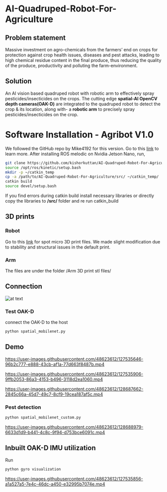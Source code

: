 # AI-Quadruped-Robot-For-Agriculture
## Problem statement
Massive investment on agro-chemicals from the farmers’ end on crops for protection against crop health issues, diseases and pest attacks, leading to high chemical residue content in the final produce, thus reducing the quality of the produce, productivity and polluting the farm-environment.

## Solution
An AI vision based quadruped robot with robotic arm to effectively spray pesticides/insecticides on the crops. The cutting edge **spatial-AI OpenCV depth cameras(OAK-D)** are integrated to the quadruped robot to detect the crop & its location, along with- a **robotic arm** to precisely spray pesticides/insecticides on the crop.
# Software Installation - Agribot V1.0
We followed the GitHub repo by Mike4192 for this version. Go to this [link](https://github.com/mike4192/spotMicro) to learn more.
After installing ROS melodic on Nvidia Jetson Nano, run,
```sh
git clone https://github.com/kishorkuttan/AI-Quadruped-Robot-For-Agriculture.git
source /opt/ros/kinetic/setup.bash 
mkdir -p ~/catkin_temp  
cp -a /path/to/AI-Quadruped-Robot-For-Agriculture/src/ ~/catkin_temp/
catkin build
source devel/setup.bash
```
If you find errors during catkin build install necessary libraries or directly copy the libraries to **/src/** folder and re run catkin_build

## 3D prints
### Robot
Go to this [link](https://www.thingiverse.com/thing:3445283) for spot micro 3D print files. We made slight modification due to stability and structural issues in the default print.

### Arm
The files are under the folder /Arm 3D print stl files/

## Connection
![at text](https://github.com/kishorkuttan/AI-Quadruped-Robot-For-Agriculture/blob/master/schematics.png)

### Test OAK-D
connect the OAK-D to the host
```sh
python spatial_mobilenet.py

```
## Demo

https://user-images.githubusercontent.com/48623612/127535646-96b2c777-e888-43cb-af1a-77d663f8487b.mp4



https://user-images.githubusercontent.com/48623612/127535906-9ffb2053-86a3-4153-b496-3118d2ea1060.mp4



https://user-images.githubusercontent.com/48623612/128687662-2845c66a-45d7-49c7-8cf9-19cea187af5c.mp4

### Pest detection
```sh
python spatial_mobilenet_custom.py
```


https://user-images.githubusercontent.com/48623612/128688979-6633d1d9-b441-4c8c-9f94-d753bce6091c.mp4


## Inbuilt OAK-D IMU utilization
Run

```sh
python gyro visualization
```


https://user-images.githubusercontent.com/48623612/127535856-a1a527a5-7e4c-46dc-a450-e32995b7074e.mp4




